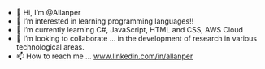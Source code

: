 - 👋 Hi, I’m @Allanper
- 👀 I’m interested in learning programming languages!!
- 🌱 I’m currently learning C#, JavaScript, HTML and CSS, AWS Cloud 
- 💞️ I’m looking to collaborate ... in the development of research in various technological areas.
- 📫 How to reach me ... www.linkedin.com/in/allanper

<!---
Allanper/Allanper is a ✨ special ✨ repository because its `README.md` (this file) appears on your GitHub profile.
You can click the Preview link to take a look at your changes.
--->

